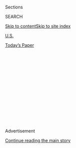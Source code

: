 <div id="app">

<div>

<div>

<div>

<div class="NYTAppHideMasthead css-1q2w90k e1suatyy0">

<div class="section css-ui9rw0 e1suatyy2">

<div class="css-eph4ug er09x8g0">

<div class="css-6n7j50">

</div>

<span class="css-1dv1kvn">Sections</span>

<div class="css-10488qs">

<span class="css-1dv1kvn">SEARCH</span>

</div>

[Skip to content](#site-content)[Skip to site
index](#site-index)

</div>

<div id="masthead-section-label" class="css-1wr3we4 eaxe0e00">

[U.S.](https://www.nytimes.com/section/us)

</div>

<div class="css-10698na e1huz5gh0">

</div>

</div>

<div id="masthead-bar-one" class="section hasLinks css-15hmgas e1csuq9d3">

<div class="css-uqyvli e1csuq9d0">

</div>

<div class="css-1uqjmks e1csuq9d1">

</div>

<div class="css-9e9ivx">

[](https://myaccount.nytimes.com/auth/login?response_type=cookie&client_id=vi)

</div>

<div class="css-1bvtpon e1csuq9d2">

[Today’s
Paper](https://www.nytimes.com/section/todayspaper)

</div>

</div>

</div>

</div>

<div data-aria-hidden="false">

<div id="site-content" data-role="main">

<div>

<div class="css-1aor85t" style="opacity:0.000000001;z-index:-1;visibility:hidden">

<div class="css-1hqnpie">

<div class="css-epjblv">

<span class="css-17xtcya">[U.S.](/section/us)</span><span class="css-x15j1o">|</span><span class="css-fwqvlz">Isaias
Live Updates: Tornadoes Are a Threat as Storm Charges
North</span>

</div>

<div class="css-k008qs">

<div class="css-1iwv8en">

<span class="css-18z7m18"></span>

<div>

</div>

</div>

<span class="css-1n6z4y">https://nyti.ms/2D8JyeB</span>

<div class="css-1705lsu">

<div class="css-4xjgmj">

<div class="css-4skfbu" data-role="toolbar" data-aria-label="Social Media Share buttons, Save button, and Comments Panel with current comment count" data-testid="share-tools">

  - 
  - 
  - 
  - 
    
    <div class="css-6n7j50">
    
    </div>

  - 
  - 

</div>

</div>

</div>

</div>

</div>

</div>

<div id="NYT_TOP_BANNER_REGION" class="css-13pd83m">

</div>

<div id="top-wrapper" class="css-1sy8kpn">

<div id="top-slug" class="css-l9onyx">

Advertisement

</div>

[Continue reading the main
story](#after-top)

<div class="ad top-wrapper" style="text-align:center;height:100%;display:block;min-height:250px">

<div id="top" class="place-ad" data-position="top" data-size-key="top">

</div>

</div>

<div id="after-top">

</div>

</div>

<div id="sponsor-wrapper" class="css-1hyfx7x">

<div id="sponsor-slug" class="css-19vbshk">

Supported by

</div>

[Continue reading the main
story](#after-sponsor)

<div id="sponsor" class="ad sponsor-wrapper" style="text-align:center;height:100%;display:block">

</div>

<div id="after-sponsor">

</div>

</div>

<div class="css-14oxmzc edomiq20">

<div class="css-40v4b6">

<span class="css-sgss5">LIVE UPDATES</span>

</div>

<span>Updated </span>

<div class="css-ki347z">

<span class="css-1656jku">Aug. 4, 2020, 3:13 p.m.
ET</span><span class="css-xwx5dt"></span>

</div>

<span class="css-1dv1kvn" data-aria-live="polite">Aug. 4, 2020, 3:13
p.m. ET</span>

</div>

<div class="css-1vkm6nb ehdk2mb0">

# Isaias Live Updates: Tornadoes Are a Threat as Storm Charges North

</div>

At least two people were killed after a tornado touched down in Bertie
County, N.C., and caused significant damage to a neighborhood there.

<div class="css-192lewg e1oheyly0">

Right Now

The center of Isaias is northwest of New York City, with the storm
bringing heavy rain and strong winds, and causing power losses for as
many as two million electricity
customers.

</div>

<div class="section meteredContent css-1r7ky0e" name="articleBody" itemprop="articleBody">

<div class="css-19qgada">

### Here’s what you need to know:

  - [Isaias is bringing the threat of tornadoes as it barrels
    north.](#link-362830dd)
  - [At least two people were killed by a tornado in North
    Carolina.](#link-7961bdbc)
  - [The storm is knocking out power over wide areas.](#link-34e5d4e4)
  - [New York City may get less rain but more wind.](#link-29c12cc)
  - [Homes burned and cars were swept away where the storm made
    landfall.](#link-5066ef1c)
  - [Simultaneous disasters are exposing the hard reality of climate
    change.](#link-665175e7)
  - [Is a face mask much use in a tropical storm? Not if it gets
    wet.](#link-e77dd06)

</div>

![<span class="css-16f3y1r e13ogyst0">Isaias, now a tropical storm, made
landfall as a hurricane in North Carolina and is causing widespread
power outages as it cuts a path
north.</span><span class="css-cch8ym"><span class="css-1dv1kvn">Credit</span><span class="css-cnj6d5 e1z0qqy90" itemprop="copyrightHolder"><span class="css-1ly73wi e1tej78p0">Credit...</span><span>Matt
Slocum/Associated
Press</span></span></span>](https://static01.nyt.com/images/2020/08/04/us/4hpstorm1/4hpstorm1-videoSixteenByNine3000-v2.jpg)

<div class="css-1fanzo5 StoryBodyCompanionColumn">

<div class="css-53u6y8">

## 

<div id="link-362830dd" class="css-105iojl">

</div>

<div>

<span height="1"></span>

</div>

Isaias is bringing the threat of tornadoes as it barrels north.

Isaias pounded a large swath of the Atlantic Coast on Tuesday,
unleashing heavy rains and winds as fast as 70 miles per hour as it
swept through the Carolinas and into the Northeast.

Isaias, which made landfall in North Carolina as a Category 1 hurricane
and quickly weakened to a tropical storm, left a trail of floods, fires
and hundreds of thousands of people without electricity. Some of the
storm’s most devastating effects, including the deaths of at least two
people, were wrought by a series of tornadoes that it spawned across its
path.

New York and New England were on alert and bracing for the worst of the
storm to hit later on Tuesday, with tropical storm warnings reaching as
far up the Atlantic Coast as Martha’s Vineyard in Massachusetts.

Gov. Philip D. Murphy of New Jersey [declared a state of
emergency](https://twitter.com/GovMurphy/status/1290468549232922624) for
the entire state, and closed government offices. Gov. Andrew M. Cuomo of
New York said the front end of the storm had already arrived in parts of
the state.

</div>

</div>

<div class="css-1fanzo5 StoryBodyCompanionColumn">

<div class="css-53u6y8">

“I urge New Yorkers to look out for local weather alerts, exercise
caution and avoid unnecessary travel, especially if you are in the
storm’s direct path,” he [said on
Twitter](https://twitter.com/NYGovCuomo/status/1290660414666178562).

At 3 p.m. Eastern, the center of Isaias, which is written as Isaías in
Spanish and pronounced ees-ah-EE-ahs, was about 60 miles west-northwest
of New York City, near the village of
Monticello.

</div>

</div>

<div class="css-1sngw6j">

[](https://www.nytimes.com/interactive/2020/07/31/us/hurricane-isaias-tracker-map.html)

<div class="css-1eoytci">

![](https://static01.nyt.com/images/2020/07/31/us/hurricane-isaias-tracker-map-promo-1596209917104/hurricane-isaias-tracker-map-promo-1596209917104-articleLarge-v10.jpg)

</div>

<div class="css-1rha1bf">

## Isaias Tracking Map

Follow the storm’s path as it moves north along the Atlantic Coast.

</div>

</div>

<div class="css-1fanzo5 StoryBodyCompanionColumn">

<div class="css-53u6y8">

Officials said that the storm’s rapid pace, moving nearly 35 m.p.h.,
stood to help limit river flooding and allowed the authorities to
mobilize swiftly in assessing the toll.

“All in all, this storm got in, got out pretty quickly,” Gov. Roy Cooper
of North Carolina said in an interview on “Good Morning America” on
Tuesday. Because of that, he added, the damage was not “as great as it
could have been.”

</div>

</div>

<div class="css-1fanzo5 StoryBodyCompanionColumn">

<div class="css-53u6y8">

Tornadoes had landed in parts of northeastern North Carolina,
southeastern Virginia and southern New Jersey. Another likely touched
down near Dover, Del.
[Photos](https://slack-redir.net/link?url=https%3A%2F%2Ftwitter.com%2FRichWirdzekWx%2Fstatus%2F1290684400825438208)
and
[videos](https://slack-redir.net/link?url=https%3A%2F%2Ftwitter.com%2FDKDRinc%2Fstatus%2F1290688365830995969)
posted to social media showed trees snapped and pieces of buildings
blown on top of vehicles. Tornado threats would continue north along the
coast and into New England, and the New York City region was under a
tornado watch until 4 p.m.

Isaias could cause flash flooding around much of the Mid-Atlantic
region, the National Hurricane Center said, with “potentially
life-threatening urban flooding” possible in Washington, Baltimore and
other cities along and just west of I-95. The storm had delivered only a
glancing blow to Florida as it skirted the coast there, with officials
expressing relief that it failed to cause the level of damage they had
feared. Georgia was largely spared as well.

## 

<div id="link-7961bdbc" class="css-105iojl">

</div>

<div>

<span height="1"></span>

</div>

At least two people were killed by a tornado in North Carolina.

The authorities in Bertie County, N.C., were assessing the devastation
caused by a tornado that ripped through a neighborhood overnight,
killing at least two people.

Television footage showed a rural patch of mobile homes that had been
eviscerated, leaving streaks of debris. One home had been reduced to
splintered wood and metal, piled with kitchen appliances, furniture and
laundry.

<div id="NYT_MAIN_CONTENT_1_REGION" class="css-9tf9ac">

<div>

<div id="styln-election-promo" class="section interactive-content interactive-size-medium css-1ftcdic">

<div class="css-17ih8de interactive-body">

<div id="styln-briefing-block" data-asset-id="">

<div class="briefing-block-header-section">

# [Live Updates: Isaias](https://www.nytimes.com/2020/08/04/us/isaias-storm-updates.html?action=click&pgtype=Article&state=default&region=MAIN_CONTENT_1&context=storylines_live_updates)

<div class="briefing-block-ts">

Updated 2020-08-04T18:55:20.971Z

</div>

</div>

  - [Isaias is bringing the threat of tornadoes as it barrels
    north.](https://www.nytimes.com/2020/08/04/us/isaias-storm-updates.html?action=click&pgtype=Article&state=default&region=MAIN_CONTENT_1&context=storylines_live_updates#link-362830dd)
  - [At least two people were killed by a tornado in North
    Carolina.](https://www.nytimes.com/2020/08/04/us/isaias-storm-updates.html?action=click&pgtype=Article&state=default&region=MAIN_CONTENT_1&context=storylines_live_updates#link-7961bdbc)
  - [The storm is knocking out power over wide
    areas.](https://www.nytimes.com/2020/08/04/us/isaias-storm-updates.html?action=click&pgtype=Article&state=default&region=MAIN_CONTENT_1&context=storylines_live_updates#link-34e5d4e4)

<div class="briefing-block-footer">

<div class="briefing-block-footer-meta">

[See more
updates](https://www.nytimes.com/2020/08/04/us/isaias-storm-updates.html?action=click&pgtype=Article&state=default&region=MAIN_CONTENT_1&context=storylines_live_updates)

</div>

</div>

</div>

</div>

</div>

</div>

</div>

The Bertie County sheriff, John Holley, told reporters on Tuesday that
the tornado touched down<span class="css-8l6xbc evw5hdy0"> </span>in the
early morning hours on Tuesday, shredding the cluster
of<span class="css-8l6xbc evw5hdy0"> </span>homes so intensely that only
two still stood.

“The rest of them is pretty much gone,” he said [in an interview with
WVEC-TV](https://www.13newsnow.com/video/news/local/north-carolina/bertie-county-sheriff-john-holley-talks-about-fatality-in-north-carolina/291-99306d30-d640-4e9a-97fa-0221d565f5df),
a television station based in Hampton, Va., adding that he had regularly
passed the community during 38 years with the Sheriff’s Department and
it was now unrecognizable. “It don’t look real,” he said. “It’s sad and
it’s hard.”

The authorities said that at least 12 people had been hospitalized. Mr.
Holley said that his deputies were looking for at least three people who
were unaccounted for.

</div>

</div>

<div class="css-1fanzo5 StoryBodyCompanionColumn">

<div class="css-53u6y8">

“Our hearts are heavy as we continue to survey damage and get the big
picture about what transpired and just how many were impacted,” said Ron
Wesson, the chairman of the Bertie County Board of Commissioners.

The authorities made it to the community in the northeast corner of the
state before the storm had even passed, county officials said, with
emergency workers contending with the wind and rain in the dark of night
as they pulled people from their homes.

“We want to emphasize that this is not a recovery mission, and rescues
are still taking place,” Mitch Cooper, the emergency management director
for Bertie County, said on Tuesday.

Officials were also trying to take stock of the aftermath across the
state. “We’ve had a number of tornadoes,” Governor Cooper, a Democrat,
said on “Good Morning America.” “I’m not sure of the count yet.”

</div>

</div>

<div class="css-79elbk" data-testid="photoviewer-wrapper">

<div class="css-z3e15g" data-testid="photoviewer-wrapper-hidden">

</div>

<div class="css-1a48zt4 ehw59r15" data-testid="photoviewer-children">

![<span class="css-16f3y1r e13ogyst0" data-aria-hidden="true">A dock was
damaged by the storm in Southport, N.C., on
Tuesday.</span><span class="css-cnj6d5 e1z0qqy90" itemprop="copyrightHolder"><span class="css-1ly73wi e1tej78p0">Credit...</span><span>Gerry
Broome/Associated
Press</span></span>](https://static01.nyt.com/images/2020/08/04/us/04isaias-briefing02/merlin_175290774_e44c4b98-5c6c-463b-9399-486509592ffb-articleLarge.jpg?quality=75&auto=webp&disable=upscale)

</div>

</div>

<div class="css-1fanzo5 StoryBodyCompanionColumn">

<div class="css-53u6y8">

## 

<div id="link-34e5d4e4" class="css-105iojl">

</div>

<div>

<span height="1"></span>

</div>

The storm is knocking out power over wide areas.

More than two million utility customers along the storm’s path in North
Carolina, Virginia, Maryland, Delaware, New Jersey, Pennsylvania and New
York were without power, according to
[Poweroutage.us](https://slack-redir.net/link?url=http%3A%2F%2FPoweroutage.us),
a website that tracks and aggregates reports from utilities.

As of 1:45 p.m. Eastern time, more than one million customers were
without power in New Jersey, a number significantly higher than in any
other state. In Eastern North Carolina and Virginia, 448,066 utility
customers were without power, and in Pennsylvania more than 356,000
customers were affected.

</div>

</div>

<div class="css-1fanzo5 StoryBodyCompanionColumn">

<div class="css-53u6y8">

Storms can disrupt power in a number of ways. Strong wind gusts can
sometimes snap cables and poles directly, though utilities try to build
and maintain their infrastructure to be wind-resistant. Often the
culprit is a broken tree limb or debris from a building that strikes a
power line, or a skidding vehicle hitting a pole. Lightning strikes can
damage equipment, and so can wind-driven rain or flash floodwaters.

Downed power lines can remain dangerous even when the lights nearby seem
to be out, and wet conditions add to the danger. Utility companies like
Dominion Energy warn the public to [stay at least 30 feet
away](https://twitter.com/DominionEnergy/status/1290609115954323457),
and not to attempt to move them.

Loss of off-site power caused one reactor at the Brunswick nuclear power
plant in Southport, N.C., to automatically shut down overnight,
according to [a Nuclear Regulatory Commission
notice](https://www.nrc.gov/reading-rm/doc-collections/event-status/event/2020/20200804en.html).
The plant’s other reactor was unaffected. The report said safety systems
worked as intended and the impact of the shutdown was
minimal.<span class="css-8l6xbc evw5hdy0"> </span>

## 

<div id="link-29c12cc" class="css-105iojl">

</div>

<div>

<span height="1"></span>

</div>

New York City may get less rain but more
wind.

</div>

</div>

<div class="css-79elbk" data-testid="photoviewer-wrapper">

<div class="css-z3e15g" data-testid="photoviewer-wrapper-hidden">

</div>

<div class="css-1a48zt4 ehw59r15" data-testid="photoviewer-children">

<div class="css-1xdhyk6 erfvjey0">

<span class="css-1ly73wi e1tej78p0">Image</span>

<div class="css-zjzyr8">

<div data-testid="lazyimage-container" style="height:257.77777777777777px">

</div>

</div>

</div>

<span class="css-16f3y1r e13ogyst0" data-aria-hidden="true">Park rangers
patroled the beach ahead of Tropical Storm Isaias in Queens on
Tuesday.</span><span class="css-cnj6d5 e1z0qqy90" itemprop="copyrightHolder"><span class="css-1ly73wi e1tej78p0">Credit...</span><span>Brendan
Mcdermid/Reuters</span></span>

</div>

</div>

<div class="css-1fanzo5 StoryBodyCompanionColumn">

<div class="css-53u6y8">

The projected path of the storm has shifted slightly westward on
Tuesday, giving New York City and the surrounding areas a slight
reprieve from the heaviest expected rainfall.

But the shift has also increased the chance of severe weather in the
region, including the possibility of “weak, brief” tornadoes, said
Matthew Wunsch, a meteorologist with the National Weather Service. A
tornado watch is in effect until 4 p.m. for New York City, Long Island,
much of New Jersey and parts of Connecticut.

Even with the worst rain falling to the west, the New York City area
could still see some heavy bands of rainfall pass through in the morning
and afternoon, Mr. Wunsch said. Winds will pick up in the afternoon,
with sustained speeds of 35 to 45 m.p.h. and gusts over 60 m.p.h., he
said, and coastal flooding is expected in the evening and through
tomorrow.

</div>

</div>

<div class="css-1fanzo5 StoryBodyCompanionColumn">

<div class="css-53u6y8">

Mr. Wunsch said the fast-moving storm was likely to inflict far less
damage overall than Hurricane Sandy did in October 2012. “Sandy was such
a large-scale event, and it happened over such a long period of time,”
he said. “It was just a different beast altogether.”

Even so, officials in New York City were bracing for the bad weather and
urging residents to be vigilant for wind, rain and power outages.
Beaches were closed on Tuesday.

Gov. Phillip D. Murphy of New Jersey declared a state of emergency and
asked people to stay off the roads and to secure loose furniture and
other items that could be blown around by the high winds. He said
“hundreds of thousands” of utility customers could lose power in the
state, depending on the severity of the wind gusts and the specific
track of the storm.

The southern end of the state was already being hit Tuesday morning,
with a tornado reported in Strathmere in Cape May County.

Gov. Andrew M. Cuomo of New York said in a statement that the state had
rescue teams standing by with boats and high-water vehicles in areas
that could be hardest hit by the storm. The state had also sent out
water pumps, chain saws, sandbags and bottled water, he said, noting
that up to six inches of rain could fall in some areas.

## 

<div id="link-5066ef1c" class="css-105iojl">

</div>

<div>

<span height="1"></span>

</div>

Homes burned and cars were swept away where the storm made landfall.

Several homes caught fire, cars were swept away in floodwater, and
outdoor stairways were ripped off houses as Hurricane Isaias made
landfall in Ocean Isle Beach, N.C., on Monday night.

Morgan Strenk watched from her vacation home as rising water flooded the
streets outside and filled her basement with three feet of water.

</div>

</div>

<div class="css-1fanzo5 StoryBodyCompanionColumn">

<div class="css-53u6y8">

“We didn’t think it was going to get to this level,” she said.

And while the water crept higher, a more urgent threat emerged: Stepping
onto her porch, Ms. Strenk smelled smoke, and saw a house across the
street going up in flames. The fire then spread to a neighboring house.

When a family came out of another nearby house, Ms.
Strenk<span class="css-8l6xbc evw5hdy0"> </span>said she signaled with
her flashlight to invite them to come shelter with her on the opposite
side of the street.

One of the houses burned completely to the ground, Ms. Strenk said. Only
a burned front porch and stairway remains of the other. Photos she took
show a burned structure with only the stilts remaining, and a car that
was swept up by the flood and dropped nose-down in a pool of water.

“The streets are just covered with debris, a lot of houses right on the
shoreline lost their stairs,” she said on Tuesday. “There’s random
pieces of furniture all over the place.”

In all, fire crews had to put out at least five structure fires, said
Tony Casey, a spokesman for Horry County Fire Rescue, which had come
from South Carolina to help the local firefighters.

</div>

</div>

<div class="css-cfo9c3">

</div>

<div class="css-1fanzo5 StoryBodyCompanionColumn">

<div class="css-53u6y8">

## 

<div id="link-665175e7" class="css-105iojl">

</div>

<div>

<span height="1"></span>

</div>

Simultaneous disasters are exposing the hard reality of climate change.

Twin emergencies on two coasts this week — Hurricane Isaias and the
Apple Fire, which has burned 27,000 acres in Southern California — offer
a preview of life in a warming world and the steady danger of
overlapping disasters.

</div>

</div>

<div class="css-1fanzo5 StoryBodyCompanionColumn">

<div class="css-53u6y8">

And in both places, as well as everywhere between, a
[pandemic](https://www.nytimes.com/interactive/2020/world/coronavirus-maps.html)
that keeps worsening.

Experts say that the pair of hazards bracketing the country this week
offers a preview of life under climate change: a relentless grind of
overlapping disasters, major or minor.

The coronavirus pandemic has further [exposed
flaws](https://www.nytimes.com/2020/05/22/climate/fema-volunteer-disaster-response.html)
in the nation’s defenses, including [weak construction
standards](https://www.nytimes.com/2019/10/26/climate/building-codes-secret-deal.html)
in vulnerable areas,
[underfunded](https://newrepublic.com/article/158486/towns-arent-equipped-handle-climate-emergencies)
government agencies, and racial and income
[disparities](https://www.nytimes.com/2020/05/17/climate/pollution-poverty-coronavirus.html)
that put some communities [at greater
risk](https://www.nytimes.com/2020/07/24/climate/houston-flooding-race.html).
Experts argue that the country must fundamentally rethink how it
prepares for similar disasters as the effects of global warming
accelerate.

“State and local governments already stretched with Covid responses must
now stretch even further,” said Lisa Anne Hamilton, adaptation program
director at the Georgetown Climate Center in Washington. Better planning
and preparation are crucial, she added, as the frequency and intensity
of disasters increase.

</div>

</div>

<div>

</div>

<div class="css-1fanzo5 StoryBodyCompanionColumn">

<div class="css-53u6y8">

## 

<div id="link-e77dd06" class="css-105iojl">

</div>

<div>

<span height="1"></span>

</div>

Is a face mask much use in a tropical storm? Not if it gets
wet.

</div>

</div>

<div class="css-79elbk" data-testid="photoviewer-wrapper">

<div class="css-z3e15g" data-testid="photoviewer-wrapper-hidden">

</div>

<div class="css-1a48zt4 ehw59r15" data-testid="photoviewer-children">

<div class="css-1xdhyk6 erfvjey0">

<span class="css-1ly73wi e1tej78p0">Image</span>

<div class="css-zjzyr8">

<div data-testid="lazyimage-container" style="height:257.77777777777777px">

</div>

</div>

</div>

<span class="css-16f3y1r e13ogyst0" data-aria-hidden="true">People
walking to Juno Beach, Fla., on Sunday wore face masks despite the rainy
conditions. </span><span class="css-cnj6d5 e1z0qqy90" itemprop="copyrightHolder"><span class="css-1ly73wi e1tej78p0">Credit...</span><span>Saul
Martinez for The New York Times</span></span>

</div>

</div>

<div class="css-1fanzo5 StoryBodyCompanionColumn">

<div class="css-53u6y8">

In recent weeks as the coronavirus has been resurgent in many parts of
the country, experts and politicians alike have implored people to
protect themselves and others by always wearing a face mask in public.

Does that apply when you have to be out in the gusting wind and driving
rain of a tropical storm? Our health columnist Tara Parker-Pope says,
probably not: Face masks [aren’t as
effective](https://www.nursingtimes.net/clinical-archive/infection-control/the-effectiveness-of-surgical-face-masks-what-the-literature-shows-30-09-2003/)
when they are wet.

</div>

</div>

<div class="css-1fanzo5 StoryBodyCompanionColumn">

<div class="css-53u6y8">

For one thing, it’s much harder to breathe through a wet mask than a dry
one, Ms. Parker-Pope notes. And on top of that, a moist or wet mask
doesn’t filter as well as a dry mask. The Centers for Disease Control
and Prevention, which recommends mask-wearing in general, says they
[should not be worn when doing things that may get the mask
wet.<span class="css-8l6xbc evw5hdy0">
</span>](https://www.cdc.gov/coronavirus/2019-ncov/prevent-getting-sick/cloth-face-cover-guidance.html)

It doesn’t take a tropical storm to drench a mask, of course. They can
become soaked with condensation from your breath or sweat from your
face, and some people think of wetting them deliberately to cool off in
hot weather. But the harm done is the same, wherever the moisture comes
from.<span class="css-8l6xbc evw5hdy0"> </span>

A paper surgical mask that gets soaked should probably be discarded, Ms.
Parker-Pope advises, but a cloth mask can be washed, dried and re-used.

When rain is coming down in buckets, social distancing is not likely to
be a problem, and any viral particles exhaled by an infected person
probably would be quickly diluted by gusting wind and rain. So there is
little need to wear a mask out in a rainstorm, Ms. Parker-Pope notes:
“In fact, you should take it off and keep it dry, so if you need to
duck into a store to wait out the storm, you have a dry mask to wear
indoors.”

Reporting was contributed by Johnny Diaz, Christopher
Flavelle,<span class="css-8l6xbc evw5hdy0"> </span>Henry
Fountain,<span class="css-8l6xbc evw5hdy0"> </span>Patrick J. Lyons,
Tara Parker-Pope,<span class="css-8l6xbc evw5hdy0"> </span>Rick Rojas,
Daniel Victor, Will Wright,<span class="css-8l6xbc evw5hdy0">
</span>Alan Yuhas and Mihir Zaveri

</div>

</div>

</div>

<div>

</div>

<div>

</div>

<div>

</div>

<div>

<div id="bottom-wrapper" class="css-1ede5it">

<div id="bottom-slug" class="css-l9onyx">

Advertisement

</div>

[Continue reading the main
story](#after-bottom)

<div id="bottom" class="ad bottom-wrapper" style="text-align:center;height:100%;display:block;min-height:90px">

</div>

<div id="after-bottom">

</div>

</div>

</div>

</div>

</div>

## Site Index

<div>

</div>

## Site Information Navigation

  - [© <span>2020</span> <span>The New York Times
    Company</span>](https://help.nytimes.com/hc/en-us/articles/115014792127-Copyright-notice)

<!-- end list -->

  - [NYTCo](https://www.nytco.com/)
  - [Contact
    Us](https://help.nytimes.com/hc/en-us/articles/115015385887-Contact-Us)
  - [Work with us](https://www.nytco.com/careers/)
  - [Advertise](https://nytmediakit.com/)
  - [T Brand Studio](http://www.tbrandstudio.com/)
  - [Your Ad
    Choices](https://www.nytimes.com/privacy/cookie-policy#how-do-i-manage-trackers)
  - [Privacy](https://www.nytimes.com/privacy)
  - [Terms of
    Service](https://help.nytimes.com/hc/en-us/articles/115014893428-Terms-of-service)
  - [Terms of
    Sale](https://help.nytimes.com/hc/en-us/articles/115014893968-Terms-of-sale)
  - [Site
    Map](https://spiderbites.nytimes.com)
  - [Help](https://help.nytimes.com/hc/en-us)
  - [Subscriptions](https://www.nytimes.com/subscription?campaignId=37WXW)

</div>

</div>

</div>

</div>
